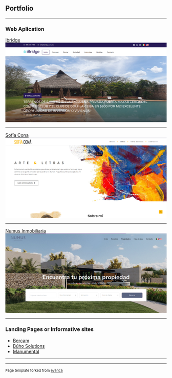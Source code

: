 ## Portfolio

---

### Web Aplication

[Ibridge](http://ibridge.com.mx/es)
<img src="images/proyecto_ibridge.png?raw=true" target="_blank" href=""/>

---
[Sofía Cona](http://sofiacona.com/)
<img src="images/proyecto_sofia.png?raw=true"/>

---
[Numus Inmobiliaria](http://www.numusinmobiliaria.com/es)
<img src="images/proyecto_numus.png?raw=true"/>

---

### Landing Pages or Informative sites

- [Bercam](https://www.grupobercam.com/)
- [Búho Solutions](https://www.buho-solutions.com)
- [Manumental](http://monumentalwall.com/)

---




---
<p style="font-size:11px">Page template forked from <a href="https://github.com/evanca/quick-portfolio">evanca</a></p>
<!-- Remove above link if you don't want to attibute -->
